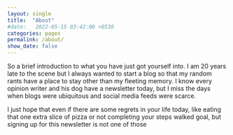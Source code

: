 ```yaml
---
layout: single
title:  "About"
#date:   2022-05-15 03:42:00 +0530
categories: pages
permalink: /about/
show_date: false
---
```


So a brief introduction to what you have just got yourself into. I am 20 years late to the scene but I always wanted to start a blog so that my random rants have a place to stay other than my fleeting memory. I know every opinion writer and his dog have a newsletter today, but I miss the days when blogs were ubiquitous and social media feeds were scarce.

I just hope that even if there are some regrets in your life today, like eating that one extra slice of pizza or not completing your steps walked goal, but signing up for this newsletter is not one of those
